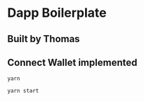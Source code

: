 # Dapp Boilerplate

## Built by Thomas

## Connect Wallet implemented

```
yarn
```

```
yarn start
```
